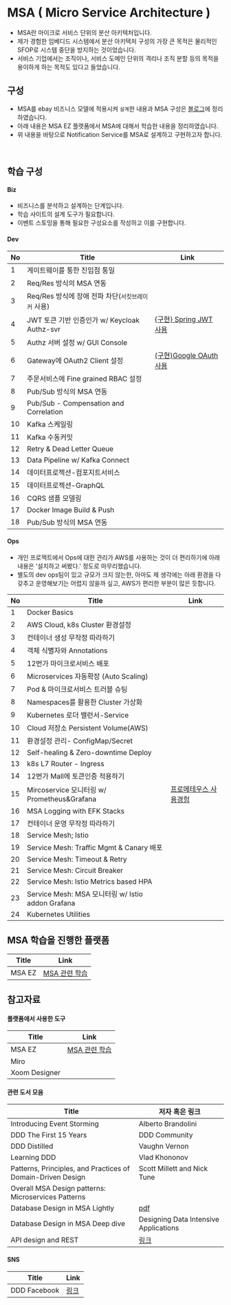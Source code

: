 # MSA ( Micro Service Architecture )
- MSA란 마이크로 서비스 단위의 분산 아키텍처입니다.
- 제가 경험한 임베디드 시스템에서 분산 아키텍처 구성의 가장 큰 목적은 물리적인 SFOP로 시스템 중단을 방지하는 것이었습니다.
- 서비스 기업에서는 조직이나, 서비스 도메인 단위의 격리나 조직 분할 등의 목적을 용이하게 하는 목적도 있다고 들었습니다.

## 구성
- MSA를 ebay 비즈니스 모델에 적용시켜 `설계`한 내용과 MSA 구성은 [블로그][MSA_ARCH]에 정리하였습니다.
- 아래 내용은 MSA EZ 플랫폼에서 MSA에 대해서 학습한 내용을 정리하였습니다.
- 위 내용을 바탕으로 Notification Service를 MSA로 설계하고 구현하고자 합니다.


<br/>

## 학습 구성

#### Biz
- 비즈니스를 분석하고 설계하는 단계입니다.
- 학습 사이트의 설계 도구가 필요합니다.
- 이벤트 스토밍을 통해 필요한 구성요소를 작성하고 이를 구현합니다.


#### Dev
| No | Title | Link |
| ------ | ------ | ------ |
| 1 | 게이트웨이를 통한 진입점 통일 | |
| 2 | Req/Res 방식의 MSA 연동 | |
| 3 | Req/Res 방식에 장애 전파 차단(`서킷브레이커` 사용) | |
| 4 | JWT 토큰 기반 인증인가 w/ Keycloak Authz-svr | [{구현} Spring JWT 사용][JWT-SPRING] |
| 5 | Authz 서버 설정 w/ GUI Console | |
| 6 | Gateway에 OAuth2 Client 설정 | [ (구현)Google OAuth 사용][Google-OAuth] |
| 7 | 주문서비스에 Fine grained RBAC 설정 | |
| 8 | Pub/Sub 방식의 MSA 연동 | |
| 9 | Pub/Sub - Compensation and Correlation | |
| 10 | Kafka 스케일링 | |
| 11 | Kafka 수동커밋 | |
| 12 | Retry & Dead Letter Queue | |
| 13 | Data Pipeline w/ Kafka Connect | |
| 14 | 데이터프로젝션-컴포지트서비스 | |
| 15 | 데이터프로젝션-GraphQL | |
| 16 | CQRS 샘플 모델링 | |
| 17 | Docker Image Build & Push| |
| 18 | Pub/Sub 방식의 MSA 연동 | |



#### Ops
- 개인 프로젝트에서 Ops에 대한 관리가 AWS를 사용하는 것이 더 편리하기에 아래 내용은 '설치하고 써봤다.' 정도로 마무리했습니다.
- 별도의 dev ops팀이 있고 규모가 크지 않는한, 아마도 제 생각에는 아래 환경을 다 갖추고 운영해보기는 어렵지 않을까 싶고, AWS가 편리한 부분이 많은 듯합니다.


| No | Title | Link |
| ------ | ------ | ------ |
| 1 | Docker Basics | |
| 2 | AWS Cloud, k8s Cluster 환경설정 | |
| 3 | 컨테이너 생성 무작정 따라하기 | |
| 4 | 객체 식별자와 Annotations | |
| 5 | 12번가 마이크로서비스 배포 | |
| 6 | Microservices 자동확장 (Auto Scaling) | |
| 7 | Pod & 마이크로서비스 트러블 슈팅 | |
| 8 | Namespaces를 활용한 Cluster 가상화 | |
| 9 | Kubernetes 로더 밸런서-Service | |
| 10 | Cloud 저장소 Persistent Volume(AWS) | |
| 11 | 환경설정 관리- ConfigMap/Secret | |
| 12 | Self-healing & Zero-downtime Deploy | |
| 13 | k8s L7 Router - Ingress | |
| 14 | 12번가 Mall에 토큰인증 적용하기 | |
| 15 | Mircoservice 모니터링 w/ Prometheus&Grafana | [프로메테우스 사용경험][Spring-prometheus] |
| 16 | MSA Logging with EFK Stacks | |
| 17 | 컨테이너 운영 무작정 따라하기 | |
| 18 | Service Mesh; Istio | |
| 19 | Service Mesh: Traffic Mgmt & Canary 배포 | |
| 20 | Service Mesh: Timeout & Retry | |
| 21 | Service Mesh: Circuit Breaker | |
| 22 | Service Mesh: Istio Metrics based HPA | |
| 23 | Service Mesh: MSA 모니터링 w/ Istio addon Grafana | |
| 24 | Kubernetes Utilities | |

## MSA 학습을 진행한 플랫폼
| Title | Link |  
| ------ | ------ |  
| MSA EZ | [MSA 관련 학습][MSAEZ_LINK] |


## 참고자료
#### 플랫폼에서 사용한 도구
| Title | Link |  
| ------ | ------ |  
| MSA EZ | [MSA 관련 학습][MSAEZ_LINK] |
| Miro | |
| Xoom Designer | |

#### 관련 도서 모음
| Title | 저자 혹은 링크 |  
| ------ | ------ |  
| Introducing Event Storming | Alberto Brandolini |
| DDD The First 15 Years | DDD Community |
| DDD Distilled | Vaughn Vernon |
| Learning DDD | Vlad Khononov |
| Patterns, Principles, and Practices of Domain-Driven Design | Scott Millett and Nick Tune |
| Overall MSA Design patterns: Microservices Patterns | |
| Database Design in MSA Lightly | [pdf](https://assets.confluent.io/m/2a60fabedb2dfbb1/original/20190307-EB-Making_Sense_of_Stream_Processing_Confluent.pdf) |
| Database Design in MSA Deep dive | Designing Data Intensive Applications |
| API design and REST | [링크](https://pepa.holla.cz/wp-content/uploads/2016/01/REST-in-Practice.pdf?fbclid=IwAR3XSyyeNpTqAehkNSesMyCv6Rnnuhqc901meKjsG6weWLab-u84xGiMJmw) |

#### SNS
| Title | Link |  
| ------ | ------ | 
| DDD Facebook | [링크][DDD Facebook] |

[//]: # (These are reference links used in the body of this note and get stripped out when the markdown processor does its job. There is no need to format nicely because it shouldn't be seen. Thanks SO - http://stackoverflow.com/questions/4823468/store-comments-in-markdown-syntax)
   [MSAEZ_LINK]: <https://intro-kor.msaez.io/started/#%EC%A3%BC%EC%9A%94-features>
   [MSA_ARCH]: <https://medium.com/@tas.com/msa-micro-service-architecture-dfa4cc194f2a>
   [DDD Facebook]: <https://www.facebook.com/groups/cloudswmoding>
   [Spring-prometheus]: <https://github.com/t0e8r1r4y/springframewordk/blob/main/prometheus_spring/README.md>
   [JWT-SPRING]: <https://github.com/t0e8r1r4y/springframewordk/blob/main/jwt/springjwt.md>
   [Google-OAuth]: <https://github.com/t0e8r1r4y/springframewordk/tree/main/googleAuth>
